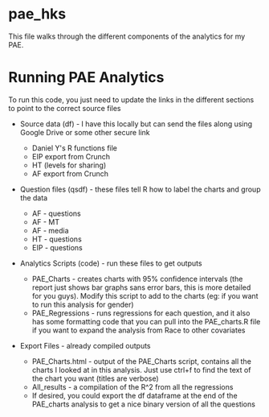 # pae_hks

This file walks through the different components of the analytics for my PAE.

# Running PAE Analytics

To run this code, you just need to update the links in the different sections to point to the correct source files

* Source data (df) - I have this locally but can send the files along using Google Drive or some other secure link
  *  Daniel Y's R functions file
  *  EIP export from Crunch
  *  HT (levels for sharing)
  *  AF export from Crunch
	
* Question files (qsdf) - these files tell R how to label the charts and group the data
  *  AF - questions
  *  AF - MT
  *  AF - media
  *  HT - questions
  *  EIP - questions

* Analytics Scripts (code) - run these files to get outputs
  * PAE_Charts - creates charts with 95% confidence intervals (the report just shows bar graphs sans error bars, this is more detailed for you guys). Modify this script to add to the charts (eg: if you want to run this analysis for gender)
  * PAE_Regressions - runs regressions for each question, and it also has some formatting code that you can pull into the PAE_charts.R file if you want to expand the analysis from Race to other covariates 


* Export Files - already compiled outputs
  * PAE_Charts.html - output of the PAE_Charts script, contains all the charts I looked at in this analysis. Just use ctrl+f to find the text of the chart you want (titles are verbose)
  * All_results - a compilation of the R^2 from all the regressions
  * If desired, you could export the df dataframe at the end of the PAE_charts analysis to get a nice binary version of all the questions
